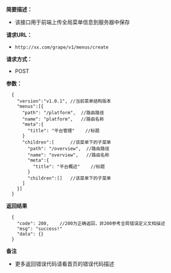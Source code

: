 **简要描述：**

- 该接口用于前端上传全局菜单信息到服务器中保存

**请求URL：**
- ` http://xx.com/grape/v1/menus/create `

**请求方式：**
- POST

**参数：**
```
  {
    "version":"v1.0.1", //当前菜单结构版本
    "menus":[{
      "path": "/platform",  //路由路径
      "name": "platform",   //路由名称
      "meta":{
        "title": "平台管理"    //标题
      }
      "children":[      //该菜单下的子菜单
        "path": "/overview",  //路由路径
        "name": "overview",   //路由名称
        "meta":{
          "title": "平台概述"    //标题
        }
        "children":[]   //该菜单下的子菜单
      ]
    }]
  }
```


**返回结果**

``` 
  {
    "code": 200,    //200为正确返回，非200参考全局错误定义文档描述
    "msg": "success!"
    "data": {}
  }
```

**备注**

- 更多返回错误代码请看首页的错误代码描述



